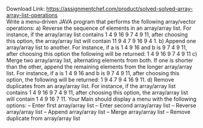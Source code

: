 Download Link: https://assignmentchef.com/product/solved-solved-array-array-list-operations
<br>
Write a menu-driven JAVA program that performs the following array/vector operations: a) Reverse the sequence of elements in an array/array list. For instance, if the array/array list contains 1 4 9 16 9 7 4 9 11, after choosing this option, the array/array list will contain 11 9 4 7 9 16 9 4 1. b) Append one array/array list to another. For instance, if a is 1 4 9 16 and b is 9 7 4 9 11, after choosing this option the following will be returned: 1 4 9 16 9 7 4 9 11 c) Merge two array/array list, alternating elements from both. If one is shorter than the other, append the remaining elements from the longer array/array list. For instance, if a is 1 4 9 16 and b is 9 7 4 9 11, after choosing this option, the following will be returned: 1 9 4 7 9 4 16 9 11. d) Remove duplicates from an aray/array list. For instance, if the array/array list contains 1 4 9 16 9 7 4 9 11, after choosing this option, the array/array list will contain 1 4 9 16 7 11. Your Main should display a menu with the following options: – Enter first array/array list – Enter second array/array list – Reverse array/array list – Append array/array list – Merge array/array list – Remove duplicate from array/array list